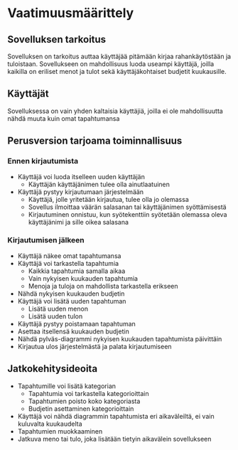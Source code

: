 # Vaatimuusmäärittely

## Sovelluksen tarkoitus

Sovelluksen on tarkoitus auttaa käyttäjää pitämään kirjaa rahankäytöstään ja tuloistaan. Sovellukseen on mahdollisuus luoda useampi käyttäjä, joilla kaikilla on eriliset menot ja tulot sekä käyttäjäkohtaiset budjetit kuukausille.

## Käyttäjät

Sovelluksessa on vain yhden kaltaisia käyttäjiä, joilla ei ole mahdollisuutta nähdä muuta kuin omat tapahtumansa

## Perusversion tarjoama toiminnallisuus

### Ennen kirjautumista

- Käyttäjä voi luoda itselleen uuden käyttäjän
	- Käyttäjän käyttäjänimen tulee olla ainutlaatuinen
- Käyttäjä pystyy kirjautumaan järjestelmään
	- Käyttäjä, jolle yritetään kirjautua, tulee olla jo olemassa
	- Sovellus ilmoittaa väärän salasanan tai käyttäjänimen syöttämisestä
	- Kirjautuminen onnistuu, kun syötekenttiin syötetään olemassa oleva käyttäjänimi ja sille oikea salasana

### Kirjautumisen jälkeen

- Käyttäjä näkee omat tapahtumansa
- Käyttäjä voi tarkastella tapahtumia
	- Kaikkia tapahtumia samalla aikaa
	- Vain nykyisen kuukauden tapahtumia
	- Menoja ja tuloja on mahdollista tarkastella erikseen
- Nähdä nykyisen kuukauden budjetin
- Käyttäjä voi lisätä uuden tapahtuman
	- Lisätä uuden menon
	- Lisätä uuden tulon
- Käyttäjä pystyy poistamaan tapahtuman
- Asettaa itsellensä kuukauden budjetin
- Nähdä pylväs-diagrammi nykyisen kuukauden tapahtumista päivittäin
- Kirjautua ulos järjestelmästä ja palata kirjautumiseen

## Jatkokehitysideoita

- Tapahtumille voi lisätä kategorian
	- Tapahtumia voi tarkastella kategorioittain
	- Tapahtumien poisto koko kategoriasta
	- Budjetin asettaminen kategorioittain
- Käyttäjä voi nähdä diagrammin tapahtumista eri aikaväleiltä, ei vain kuluvalta kuukaudelta
- Tapahtumien muokkaaminen
- Jatkuva meno tai tulo, joka lisätään tietyin aikavälein sovellukseen
